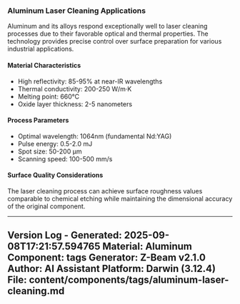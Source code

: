 ### Aluminum Laser Cleaning Applications

Aluminum and its alloys respond exceptionally well to laser cleaning processes due to their favorable optical and thermal properties. The technology provides precise control over surface preparation for various industrial applications.

#### Material Characteristics
- High reflectivity: 85-95% at near-IR wavelengths
- Thermal conductivity: 200-250 W/m·K
- Melting point: 660°C
- Oxide layer thickness: 2-5 nanometers

#### Process Parameters
- Optimal wavelength: 1064nm (fundamental Nd:YAG)
- Pulse energy: 0.5-2.0 mJ
- Spot size: 50-200 μm
- Scanning speed: 100-500 mm/s

#### Surface Quality Considerations
The laser cleaning process can achieve surface roughness values comparable to chemical etching while maintaining the dimensional accuracy of the original component.

---
Version Log - Generated: 2025-09-08T17:21:57.594765
Material: Aluminum
Component: tags
Generator: Z-Beam v2.1.0
Author: AI Assistant
Platform: Darwin (3.12.4)
File: content/components/tags/aluminum-laser-cleaning.md
---